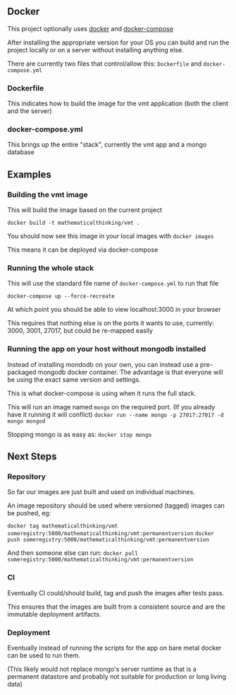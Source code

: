## Docker

This project optionally uses [docker](https://docs.docker.com/) and [docker-compose](https://docs.docker.com/compose/)

After installing the appropriate version for your OS you can build and run the
project locally or on a server without installing anything else.

There are currently two files that control/allow this: `Dockerfile` and
`docker-compose.yml`

### Dockerfile

This indicates how to build the image for the vmt application (both the client
and the server)

### docker-compose.yml

This brings up the entire "stack", currently the vmt app and a mongo database

## Examples

### Building the vmt image

This will build the image based on the current project

`docker build -t mathematicalthinking/vmt .`

You should now see this image in your local images with `docker images`

This means it can be deployed via docker-compose

### Running the whole stack

This will use the standard file name of `docker-compose.yml` to run that file

`docker-compose up --force-recreate`

At which point you should be able to view localhost:3000 in your browser

This requires that nothing else is on the ports it wants to use, currently:
3000, 3001, 27017, but could be re-mapped easily

### Running the app on your host without mongodb installed

Instead of installing mondodb on your own, you can instead use a pre-packaged
mongodb docker container.  The advantage is that everyone will be using the
exact same version and settings.

This is what docker-compose is using when it runs the full stack.

This will run an image named `mongo` on the required port.  (If you already have it running it will conflict)
`docker run --name mongo -p 27017:27017 -d mongo mongod`

Stopping mongo is as easy as: `docker stop mongo`

## Next Steps

### Repository

So far our images are just built and used on individual machines.

An image repository should be used where versioned (tagged) images can be pushed, eg:

`docker tag mathematicalthinking/vmt someregistry:5000/mathematicalthinking/vmt:permanentversion`
`docker push someregistry:5000/mathematicalthinking/vmt:permanentversion`

And then someone else can run:
`docker pull someregistry:5000/mathematicalthinking/vmt:permanentversion`

### CI

Eventually CI could/should build, tag and push the images after tests pass.

This ensures that the images are built from a consistent source and are the immutable deployment artifacts.

### Deployment

Eventually instead of running the scripts for the app on bare metal docker can be used to run them.

(This likely would not replace mongo's server runtime as that is a permanent datastore and probably not suitable for production or long living data)
